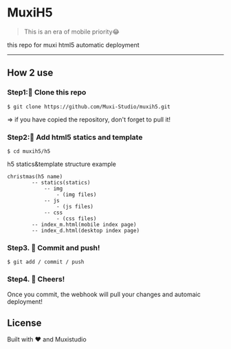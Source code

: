 # MuxiH5

> This is an era of mobile priority😂

this repo for muxi html5 automatic deployment
<hr/>

## How 2 use
### Step1:📝 Clone this repo

    $ git clone https://github.com/Muxi-Studio/muxih5.git

=> if you have copied the repository, don't forget to pull it!

### Step2:📱 Add html5 statics and template

    $ cd muxih5/h5

h5 statics&template structure example

    christmas(h5 name)
            -- statics(statics)
                -- img
                    - (img files)
                -- js
                    - (js files)
                -- css
                    - (css files)
            -- index_m.html(mobile index page)
            -- index_d.html(desktop index page)

### Step3. 🐙 Commit and push!

    $ git add / commit / push

### Step4. 🍺 Cheers!

Once you commit, the webhook will pull your changes and automaic deployment!

## License

Built with ❤️  and Muxistudio

